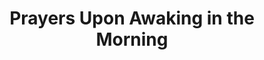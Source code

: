 ---
title: Prayers Upon Awaking in the Morning
weight: 4
type: docs
prev: book/before-sleeping
next: book/for-any-need
---